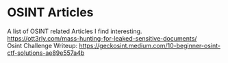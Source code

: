 # OSINT Articles
A list of OSINT related Articles I find interesting. \
https://ott3rly.com/mass-hunting-for-leaked-sensitive-documents/ \
Osint Challenge Writeup: https://geckosint.medium.com/10-beginner-osint-ctf-solutions-ae89e557a4b 

